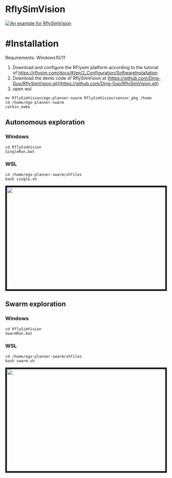 # RflySimVision
[![An example for RflySimVision](https://img.youtube.com/vi/ZIis42qveZA/maxresdefault.jpg)](https://www.youtube.com/watch?v=ZIis42qveZA)
# #Installation
Requirements: Windows10/11
1. Download and configure the RFlysim platform according to the tutorial of https://rflysim.com/docs/#/en/2_Configuration/SoftwareInstallation
2. Download the demo code of RflySimVision at [https://github.com/Ding-Guo/RflySimVision.git](https://github.com/Ding-Guo/RflySimVision.git)
3. open wsl  
```
mv RflySimVision/ego-planner-swarm RflySimVision/sensor_pkg /home 
cd /home/ego-planner-swarm
catkin_make
``` 
## Autonomous exploration
### Windows
```
cd RflySimVision
SingleRun.bat
```
### WSL
```
cd /home/ego-planner-swarm/shfiles
bash single.sh
```
<p align = "center">
<img src="pictures/demo1.gif" width = "576" height = "324" border="5" />
</p>

## Swarm exploration
### Windows
```
cd RflySimVision
SwarmRun.bat
```
### WSL
```
cd /home/ego-planner-swarm/shfiles
bash swarm.sh
```
<p align = "center">
<img src="pictures/demo2.gif" width = "576" height = "324" border="5" />
</p>